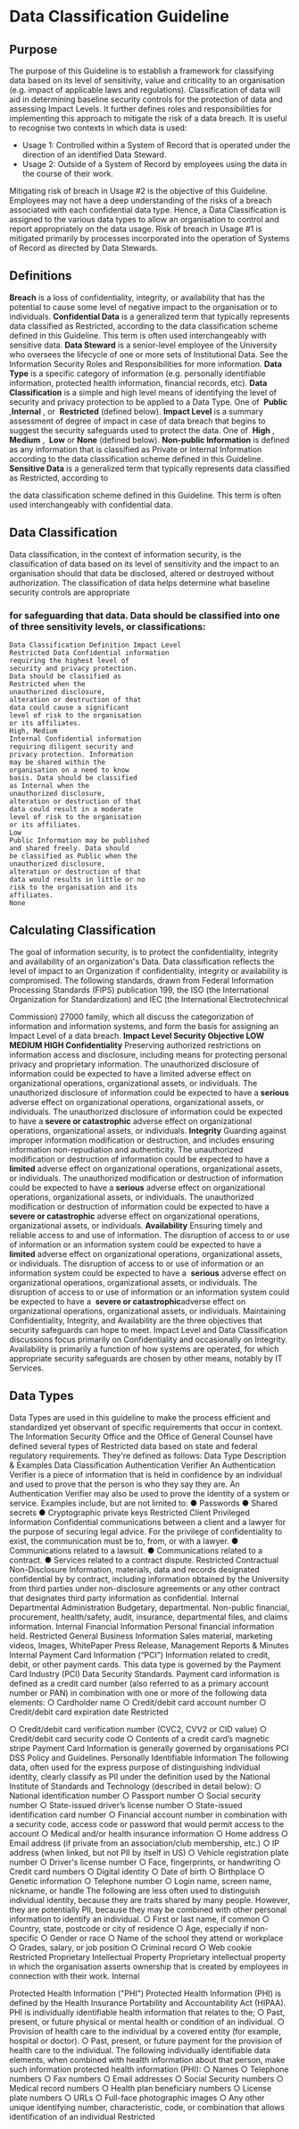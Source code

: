 # Data Classification Guideline

## Purpose

The purpose of this Guideline is to establish a framework for classifying data based on its level of
sensitivity, value and criticality to an organisation (e.g. impact of applicable laws and regulations).
Classification of data will aid in determining baseline security controls for the protection of data and
assessing Impact Levels. It further defines roles and responsibilities for implementing this approach to
mitigate the risk of a data breach.
It is useful to recognise two contexts in which data is used:

-  Usage 1: Controlled within a System of Record that is operated under the direction of an identified
Data Steward.
- Usage 2: Outside of a System of Record by employees using the data in the course of their work.

Mitigating risk of breach in Usage #2 is the objective of this Guideline. Employees may not have a deep
understanding of the risks of a breach associated with each confidential data type. Hence, a Data
Classification is assigned to the various data types to allow an organisation to control and report
appropriately on the data usage.
Risk of breach in Usage #1 is mitigated primarily by processes incorporated into the operation of Systems
of Record as directed by Data Stewards.

## Definitions

**Breach​** is a loss of confidentiality, integrity, or availability that has the potential to cause some level of
negative impact to the organisation or to individuals.
**Confidential Data​** is a generalized term that typically represents data classified as Restricted, according
to the data classification scheme defined in this Guideline. This term is often used interchangeably with
sensitive data.
**Data Steward​** is a senior-level employee of the University who oversees the lifecycle of one or more sets
of Institutional Data. See the Information Security Roles and Responsibilities for more information.
**Data Type​** is a specific category of information (e.g. personally identifiable information, protected health
information, financial records, etc).
**Data Classification​** is a simple and high level means of identifying the level of security and privacy
protection to be applied to a Data Type. One of ​ **Public​** ,​ **Internal​** , or ​ **Restricted​** (defined below).
**Impact Level​** is a summary assessment of degree of impact in case of data breach that begins to suggest
the security safeguards used to protect the data. One of ​ **High​** , ​ **Medium​** , ​ **Low​** or ​ **None​** (defined below).
**Non-public Information​** is defined as any information that is classified as Private or Internal Information
according to the data classification scheme defined in this Guideline.
**Sensitive Data​** is a generalized term that typically represents data classified as Restricted, according to


the data classification scheme defined in this Guideline. This term is often used interchangeably with
confidential data.

## Data Classification

Data classification, in the context of information security, is the classification of data based on its level of
sensitivity and the impact to an organisation should that data be disclosed, altered or destroyed without
authorization. The classification of data helps determine what baseline security controls are appropriate

### for safeguarding that data. Data should be classified into one of three sensitivity levels, or classifications:

```
Data Classification Definition Impact Level
Restricted Data Confidential information
requiring the highest level of
security and privacy protection.
Data should be classified as
Restricted when the
unauthorized disclosure,
alteration or destruction of that
data could cause a significant
level of risk to the organisation
or its affiliates.
High, Medium
Internal Confidential information
requiring diligent security and
privacy protection. Information
may be shared within the
organisation on a need to know
basis. Data should be classified
as Internal when the
unauthorized disclosure,
alteration or destruction of that
data could result in a moderate
level of risk to the organisation
or its affiliates.
Low
Public Information may be published
and shared freely. Data should
be classified as Public when the
unauthorized disclosure,
alteration or destruction of that
data would results in little or no
risk to the organisation and its
affiliates.
None
```
## Calculating Classification

The goal of information security, is to protect the confidentiality, integrity and availability of an
organization's Data. Data classification reflects the level of impact to an Organization if confidentiality,
integrity or availability is compromised.
The following standards, drawn from Federal Information Processing Standards (FIPS) publication 199, the
ISO (the International Organization for Standardization) and IEC (the International Electrotechnical


Commission) 27000 family, which all discuss the categorization of information and information systems,
and form the basis for assigning an Impact Level of a data breach.
**Impact Level
Security Objective LOW MEDIUM HIGH
Confidentiality**
Preserving authorized
restrictions on
information access and
disclosure, including
means for protecting
personal privacy and
proprietary information.
The unauthorized
disclosure of
information could be
expected to have a
limited adverse effect
on organizational
operations,
organizational assets,
or individuals.
The unauthorized
disclosure of
information could be
expected to have a
**serious​** adverse effect
on organizational
operations,
organizational assets,
or individuals.
The unauthorized
disclosure of
information could be
expected to have a
**severe or catastrophic**
adverse effect on
organizational
operations,
organizational assets,
or individuals.
**Integrity**
Guarding against
improper information
modification or
destruction, and
includes ensuring
information
non-repudiation and
authenticity.
The unauthorized
modification or
destruction of
information could be
expected to have a
**limited​** adverse effect
on organizational
operations,
organizational assets,
or individuals.
The unauthorized
modification or
destruction of
information could be
expected to have a
**serious​** adverse effect
on organizational
operations,
organizational assets,
or individuals.
The unauthorized
modification or
destruction of
information could be
expected to have a
**severe or catastrophic**
adverse effect on
organizational
operations,
organizational assets,
or individuals.
**Availability**
Ensuring timely and
reliable access to and
use of information.
The disruption of
access to or use of
information or an
information system
could be expected to
have a ​ **limited​** adverse
effect on organizational
operations,
organizational assets,
or individuals.
The disruption of
access to or use of
information or an
information system
could be expected to
have a ​ **serious​** adverse
effect on organizational
operations,
organizational assets,
or individuals.
The disruption of
access to or use of
information or an
information system
could be expected to
have a ​ **severe or
catastrophic​** adverse
effect on organizational
operations,
organizational assets,
or individuals.
Maintaining Confidentiality, Integrity, and Availability are the three objectives that security safeguards can
hope to meet. Impact Level and Data Classification discussions focus primarily on Confidentiality and
occasionally on Integrity. Availability is primarily a function of how systems are operated, for which
appropriate security safeguards are chosen by other means, notably by IT Services.

## Data Types


Data Types are used in this guideline to make the process efficient and standardized yet observant of
specific requirements that occur in context. The Information Security Office and the Office of General
Counsel have defined several types of Restricted data based on state and federal regulatory
requirements. They're defined as follows:
Data Type Description & Examples Data
Classification
Authentication
Verifier
An Authentication Verifier is a piece of information that is
held in confidence by an individual and used to prove that
the person is who they say they are. An Authentication
Verifier may also be used to prove the identity of a system
or service. Examples include, but are not limited to:
● Passwords
● Shared secrets
● Cryptographic private keys
Restricted
Client Privileged
Information
Confidential communications between a client and a
lawyer for the purpose of securing legal advice. For the
privilege of confidentiality to exist, the communication
must be to, from, or with a lawyer.
● Communications related to a lawsuit.
● Communications related to a contract.
● Services related to a contract dispute.
Restricted
Contractual
Non-Disclosure
Information, materials, data and records designated
confidential by by contract, including information obtained
by the University from third parties under non-disclosure
agreements or any other contract that designates third
party information as confidential.
Internal
Departmental
Administration
Budgetary, departmental. Non-public financial,
procurement, health/safety, audit, insurance, departmental
files, and claims information.
Internal
Financial
Information
Personal financial information held. Restricted
General Business
Information
Sales material, marketing videos, Images, WhitePaper
Press Release, Management Reports & Minutes
Internal
Payment Card
Information (“PCI”)
Information related to credit, debit, or other payment
cards. This data type is governed by the Payment Card
Industry (PCI) Data Security Standards. Payment card
information is defined as a credit card number (also
referred to as a primary account number or PAN) in
combination with one or more of the following data
elements:
○ Cardholder name
○ Credit/debit card account number
○ Credit/debit card expiration date
Restricted


○ Credit/debit card verification number (CVC2,
CVV2 or CID value)
○ Credit/debit card security code
○ Contents of a credit card’s magnetic stripe
Payment Card Information is generally governed by
organisations PCI DSS Policy and Guidelines.
Personally
Identifiable
Information
The following data, often used for the express purpose of
distinguishing individual identity, clearly classify as PII
under the definition used by the ​National Institute of
Standards and Technology​ (described in detail below):
○ National identification number
○ Passport number
○ Social security number
○ State-issued driver’s license number
○ State-issued identification card number
○ Financial account number in combination with a
security code, access code or password that
would permit access to the account
○ Medical and/or health insurance information
○ Home address
○ Email address (if private from an association/club
membership, etc.)
○ IP address (when linked, but not PII by itself in US)
○ Vehicle registration plate number
○ Driver's license number
○ Face, fingerprints, or handwriting
○ Credit card numbers
○ Digital identity
○ Date of birth
○ Birthplace
○ Genetic information
○ Telephone number
○ Login name, screen name, nickname, or handle
The following are less often used to distinguish individual
identity, because they are traits shared by many people.
However, they are potentially PII, because they may be
combined with other personal information to identify an
individual.
○ First or last name, if common
○ Country, state, postcode or city of residence
○ Age, especially if non-specific
○ Gender or race
○ Name of the school they attend or workplace
○ Grades, salary, or job position
○ Criminal record
○ Web cookie
Restricted
Proprietary
Intellectual
Property
Proprietary intellectual property in which the organisation
asserts ownership that is created by employees in
connection with their work.
Internal


Protected Health
Information ("PHI")
Protected Health Information (PHI) is defined by the Health
Insurance Portability and Accountability Act (HIPAA). PHI is
individually identifiable health information that relates to
the;
○ Past, present, or future physical or mental health
or condition of an individual.
○ Provision of health care to the individual by a
covered entity (for example, hospital or doctor).
○ Past, present, or future payment for the provision
of health care to the individual.
The following individually identifiable data elements, when
combined with health information about that person, make
such information protected health information (PHI):
○ Names
○ Telephone numbers
○ Fax numbers
○ Email addresses
○ Social Security numbers
○ Medical record numbers
○ Health plan beneficiary numbers
○ License plate numbers
○ URLs
○ Full-face photographic images
○ Any other unique identifying number,
characteristic, code, or combination that allows
identification of an individual
Restricted








